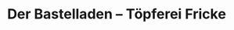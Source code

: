 ---
title: "Der Bastelladen – Töpferei Fricke"
url: /weimar/der-bastelladen-toepferei-fricke/
shop: Basteln
---